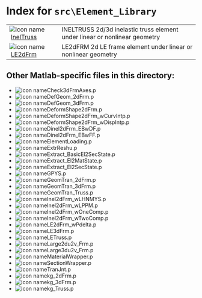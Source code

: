 <!-- <!DOCTYPE html> -->
<!-- <html lang="en"> -->
<!-- <body> -->
<!-- <a name="_top"></a>
<table width="100%"><tr><td align="left"><a href="../../index.md"><img alt="<" border="0" src="../../left.png">&nbsp;Master index</a></td>
<td align="right"><a href="index.md">Index for `src\Element_Library`&nbsp;<img alt=">" border="0" src="../../right.png"></a></td></tr></table> -->

# Index for `src\Element_Library`

<table>
<tr><td><img src="../../matlab_logo.png" alt="icon name" class="icon">&nbsp;<a href="InelTruss">InelTruss</a></td><td>INELTRUSS 2d/3d inelastic truss element under linear or nonlinear geometry </td></tr><tr><td><img src="../../matlab_logo.png" alt="icon name" class="icon">&nbsp;<a href="LE2dFrm">LE2dFrm</a></td><td>LE2dFRM 2d LE frame element under linear or nonlinear geometry </td></tr></table>

## Other Matlab-specific files in this directory:

<ul>
<li><img src="../../matlab_logo.png" alt="icon name" class="icon">Check3dFrmAxes.p</li><li><img src="../../matlab_logo.png" alt="icon name" class="icon">DefGeom_2dFrm.p</li><li><img src="../../matlab_logo.png" alt="icon name" class="icon">DefGeom_3dFrm.p</li><li><img src="../../matlab_logo.png" alt="icon name" class="icon">DeformShape2dFrm.p</li><li><img src="../../matlab_logo.png" alt="icon name" class="icon">DeformShape2dFrm_wCurvIntp.p</li><li><img src="../../matlab_logo.png" alt="icon name" class="icon">DeformShape2dFrm_wDispIntp.p</li><li><img src="../../matlab_logo.png" alt="icon name" class="icon">Dinel2dFrm_EBwDF.p</li><li><img src="../../matlab_logo.png" alt="icon name" class="icon">Dinel2dFrm_EBwFF.p</li><li><img src="../../matlab_logo.png" alt="icon name" class="icon">ElementLoading.p</li><li><img src="../../matlab_logo.png" alt="icon name" class="icon">ExtrReshu.p</li><li><img src="../../matlab_logo.png" alt="icon name" class="icon">Extract_BasicEl2SecState.p</li><li><img src="../../matlab_logo.png" alt="icon name" class="icon">Extract_El2MatState.p</li><li><img src="../../matlab_logo.png" alt="icon name" class="icon">Extract_El2SecState.p</li><li><img src="../../matlab_logo.png" alt="icon name" class="icon">GPYS.p</li><li><img src="../../matlab_logo.png" alt="icon name" class="icon">GeomTran_2dFrm.p</li><li><img src="../../matlab_logo.png" alt="icon name" class="icon">GeomTran_3dFrm.p</li><li><img src="../../matlab_logo.png" alt="icon name" class="icon">GeomTran_Truss.p</li><li><img src="../../matlab_logo.png" alt="icon name" class="icon">Inel2dFrm_wLHNMYS.p</li><li><img src="../../matlab_logo.png" alt="icon name" class="icon">Inel2dFrm_wLPPM.p</li><li><img src="../../matlab_logo.png" alt="icon name" class="icon">Inel2dFrm_wOneComp.p</li><li><img src="../../matlab_logo.png" alt="icon name" class="icon">Inel2dFrm_wTwoComp.p</li><li><img src="../../matlab_logo.png" alt="icon name" class="icon">LE2dFrm_wPdelta.p</li><li><img src="../../matlab_logo.png" alt="icon name" class="icon">LE3dFrm.p</li><li><img src="../../matlab_logo.png" alt="icon name" class="icon">LETruss.p</li><li><img src="../../matlab_logo.png" alt="icon name" class="icon">Large2du2v_Frm.p</li><li><img src="../../matlab_logo.png" alt="icon name" class="icon">Large3du2v_Frm.p</li><li><img src="../../matlab_logo.png" alt="icon name" class="icon">MaterialWrapper.p</li><li><img src="../../matlab_logo.png" alt="icon name" class="icon">SectionWrapper.p</li><li><img src="../../matlab_logo.png" alt="icon name" class="icon">TranJnt.p</li><li><img src="../../matlab_logo.png" alt="icon name" class="icon">kg_2dFrm.p</li><li><img src="../../matlab_logo.png" alt="icon name" class="icon">kg_3dFrm.p</li><li><img src="../../matlab_logo.png" alt="icon name" class="icon">kg_Truss.p</li></ul>


<!-- <hr><address>Generated on Wed 08-Jul-2020 17:32:04 by <strong><a href="http://www.artefact.tk/software/matlab/m2html/" title="Matlab Documentation in HTML">m2html</a></strong> &copy; 2005</address> -->
<!-- </body> -->
<!-- </html> -->